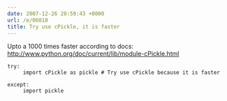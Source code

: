 ```yaml
---
date: 2007-12-26 20:59:43 +0000
url: /e/06018
title: Try use cPickle, it is faster
---
```


Upto a 1000 times faster according to docs:
http://www.python.org/doc/current/lib/module-cPickle.html

	try:
         import cPickle as pickle # Try use cPickle because it is faster

	except:
         import pickle
